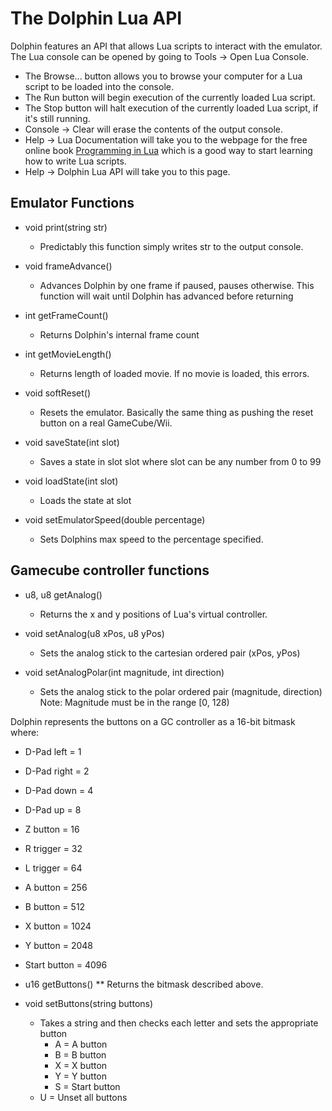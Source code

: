 # The Dolphin Lua API

Dolphin features an API that allows Lua scripts to interact with the emulator.
The Lua console can be opened by going to Tools -> Open Lua Console.
* The Browse... button allows you to browse your computer for a Lua script to be loaded into the console.
* The Run button will begin execution of the currently loaded Lua script.
* The Stop button will halt execution of the currently loaded Lua script, if it's still running.
* Console -> Clear will erase the contents of the output console.
* Help -> Lua Documentation will take you to the webpage for the free online book [Programming in Lua](https://www.lua.org/pil/contents.html)
which is a good way to start learning how to write Lua scripts.
* Help -> Dolphin Lua API will take you to this page.

## Emulator Functions

* void print(string str)
  * Predictably this function simply writes str to the output console.

* void frameAdvance()
  * Advances Dolphin by one frame if paused, pauses otherwise. 
     This function will wait until Dolphin has advanced before returning

* int getFrameCount()
  * Returns Dolphin's internal frame count

* int getMovieLength()
  * Returns length of loaded movie. If no movie is loaded, this errors.

* void softReset()
  * Resets the emulator. Basically the same thing as pushing the reset button on a real GameCube/Wii.

* void saveState(int slot)
  * Saves a state in slot slot where slot can be any number from 0 to 99

* void loadState(int slot)
  * Loads the state at slot

* void setEmulatorSpeed(double percentage)
  * Sets Dolphins max speed to the percentage specified.

## Gamecube controller functions

* u8, u8 getAnalog()
  * Returns the x and y positions of Lua's virtual controller.

* void setAnalog(u8 xPos, u8 yPos)
  * Sets the analog stick to the cartesian ordered pair (xPos, yPos)

* void setAnalogPolar(int magnitude, int direction)
  * Sets the analog stick to the polar ordered pair (magnitude, direction)
  Note: Magnitude must be in the range [0, 128)

Dolphin represents the buttons on a GC controller as a 16-bit bitmask where:
* D-Pad left = 1
* D-Pad right = 2
* D-Pad down = 4
* D-Pad up = 8
* Z button = 16
* R trigger = 32
* L trigger = 64
* A button = 256
* B button = 512
* X button = 1024
* Y button = 2048
* Start button = 4096

* u16 getButtons()
  ** Returns the bitmask described above.

* void setButtons(string buttons)
  * Takes a string and then checks each letter and sets the appropriate button
    * A = A button
    * B = B button
    * X = X button
    * Y = Y button
    * S = Start button
  * U = Unset all buttons





